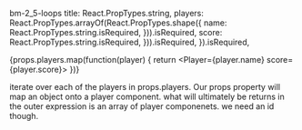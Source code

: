 bm-2_5-loops
title: React.PropTypes.string,
players: React.PropTypes.arrayOf(React.PropTypes.shape({
  name: React.PropTypes.string.isRequired, })).isRequired,
  score: React.PropTypes.string.isRequired, })).isRequired,
}).isRequired,

{props.players.map(function(player) {
  return <Player={player.name} score={player.score}>
})}

iterate over each of the players in props.players. Our props property will map an object onto a player component. what will ultimately be returns in the outer expression is an array of player componenets. 
we need an id though. 